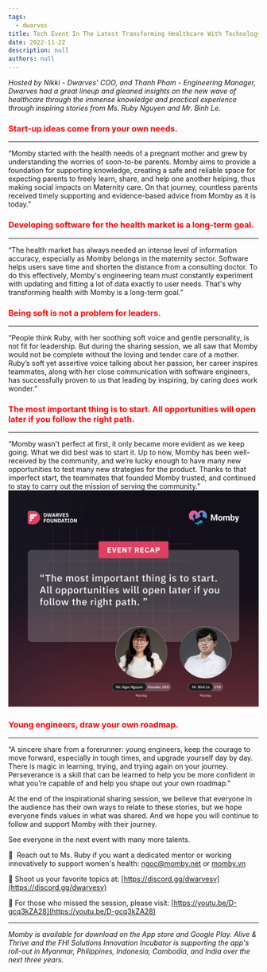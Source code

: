 ```yaml
---
tags: 
  - dwarves
title: Tech Event In The Latest Transforming Healthcare With Technology
date: 2022-11-22
description: null
authors: null
---
```


*Hosted by Nikki - Dwarves' COO, and Thanh Pham - Engineering Manager, Dwarves had a great lineup and gleaned insights on the new wave of healthcare through the immense knowledge and practical experience through inspiring stories from Ms. Ruby Nguyen and Mr. Binh Le.*

### <span style='color:red'>**Start-up ideas come from your own needs.**</span>
---

“Momby started with the health needs of a pregnant mother and grew by understanding the worries of soon-to-be parents. Momby aims to provide a foundation for supporting knowledge, creating a safe and reliable space for expecting parents to freely learn, share, and help one another helping, thus making social impacts on Maternity care. On that journey, countless parents received timely supporting and evidence-based advice from Momby as it is today.”

### <span style='color:red'>**Developing software for the health market is a long-term goal.**</span>
---

“The health market has always needed an intense level of information accuracy, especially as Momby belongs in the maternity sector. Software helps users save time and shorten the distance from a consulting doctor. To do this effectively, Momby's engineering team must constantly experiment with updating and fitting a lot of data exactly to user needs. That's why transforming health with Momby is a long-term goal.”

### <span style='color:red'>**Being soft is not a problem for leaders.**</span>
---

“People think Ruby, with her soothing soft voice and gentle personality, is not fit for leadership. But during the sharing session, we all saw that Momby would not be complete without the loving and tender care of a mother. Ruby’s soft yet assertive voice talking about her passion, her career inspires teammates, along with her close communication with software engineers, has successfully proven to us that leading by inspiring, by caring does work wonder.”
### <span style='color:red'>**The most important thing is to start. All opportunities will open later if you follow the right path.**</span>
---

“Momby wasn't perfect at first, it only became more evident as we keep going. What we did best was to start it. Up to now, Momby has been well-received by the community, and we’re lucky enough to have many new opportunities to test many new strategies for the product. Thanks to that imperfect start, the teammates that founded Momby trusted, and continued to stay to carry out the mission of serving the community.”
![](assets/tech-event---in-the-latest-transforming-healthcare-with-technology_5229aebc7cd27591813e0396644ef0bb_md5.webp)

### <span style='color:red'>**Young engineers, draw your own roadmap.**</span>
---

“A sincere share from a forerunner: young engineers, keep the courage to move forward, especially in tough times, and upgrade yourself day by day. There is magic in learning, trying, and trying again on your journey. Perseverance is a skill that can be learned to help you be more confident in what you’re capable of and help you shape out your own roadmap.”

At the end of the inspirational sharing session, we believe that everyone in the audience has their own ways to relate to these stories, but we hope everyone finds values in what was shared. And we hope you will continue to follow and support Momby with their journey. 

See everyone in the next event with many more talents. 

📩  Reach out to Ms. Ruby if you want a dedicated mentor or working innovatively to support women's health: [ngoc@momby.net](mailto:ngoc@momby.net) or [momby.vn](http://momby.vn/)

📍 Shoot us your favorite topics at: [https://discord.gg/dwarvesv](https://discord.gg/dwarvesv)

📍 For those who missed the session, please visit: [https://youtu.be/D-gcq3kZA28](https://youtu.be/D-gcq3kZA28)

___

*Momby is available for download on the App store and Google Play. Alive & Thrive and the FHI Solutions Innovation Incubator is supporting the app's roll-out in Myanmar, Philippines, Indonesia, Cambodia, and India over the next three years.*
